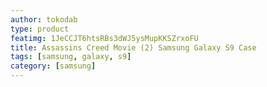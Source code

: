 ```yaml
---
author: tokodab
type: product
featimg: 1JeCCJT6htsRBs3dWJ5ysMupKKSZrxoFU
title: Assassins Creed Movie (2) Samsung Galaxy S9 Case
tags: [samsung, galaxy, s9]
category: [samsung]
---
```

